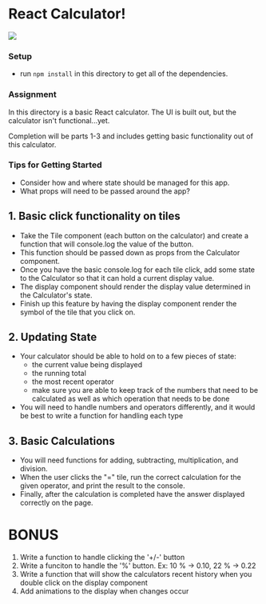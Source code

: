 # React Calculator!

![](http://i.giphy.com/iPw3q8epQcMgw.gif)

### Setup
* run `npm install` in this directory to get all of the dependencies. 


### Assignment
In this directory is a basic React calculator. The UI is built out, but the calculator isn't functional...yet.

Completion will be parts 1-3 and includes getting basic functionality out of this calculator. 

### Tips for Getting Started
* Consider how and where state should be managed for this app. 
* What props will need to be passed around the app?


## 1. Basic click functionality on tiles
* Take the Tile component (each button on the calculator) and create a function that will console.log the value of the button. 
* This function should be passed down as props from the Calculator component. 
* Once you have the basic console.log for each tile click, add some state to the Calculator so that it can hold a current display value. 
* The display component should render the display value determined in the Calculator's state. 
* Finish up this feature by having the display component render the symbol of the tile that you click on. 

## 2. Updating State
* Your calculator should be able to hold on to a few pieces of state: 
    * the current value being displayed
    * the running total
    * the most recent operator
    * make sure you are able to keep track of the numbers that need to be calculated as well as which operation that needs to be done
* You will need to handle numbers and operators differently, and it would be best to write a function for handling each type


## 3. Basic Calculations
* You will need functions for adding, subtracting, multiplication, and division. 
* When the user clicks the "=" tile, run the correct calculation for the given operator, and print the result to the console.
* Finally, after the calculation is completed have the answer displayed correctly on the page. 


# BONUS
1. Write a function to handle clicking the '+/-' button 
2. Write a funciton to handle the '%' button. Ex: 10 % -> 0.10, 22 % -> 0.22
2. Write a function that will show the calculators recent history when you double click on the display component
3. Add animations to the display when changes occur
